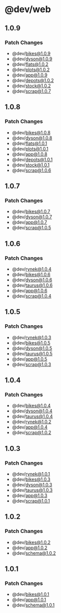 # @dev/web

## 1.0.9

### Patch Changes

- @dev/bikes@1.0.9
- @dev/dyson@1.0.9
- @dev/flats@1.0.2
- @dev/plots@1.0.2
- @dev/app@1.0.9
- @dev/depots@1.0.2
- @dev/stock@1.0.2
- @dev/scrap@1.0.7

## 1.0.8

### Patch Changes

- @dev/bikes@1.0.8
- @dev/dyson@1.0.8
- @dev/flats@1.0.1
- @dev/plots@1.0.1
- @dev/app@1.0.8
- @dev/depots@1.0.1
- @dev/stock@1.0.1
- @dev/scrap@1.0.6

## 1.0.7

### Patch Changes

- @dev/bikes@1.0.7
- @dev/dyson@1.0.7
- @dev/app@1.0.7
- @dev/scrap@1.0.5

## 1.0.6

### Patch Changes

- @dev/rynek@1.0.4
- @dev/bikes@1.0.6
- @dev/dyson@1.0.6
- @dev/taurus@1.0.6
- @dev/app@1.0.6
- @dev/scrap@1.0.4

## 1.0.5

### Patch Changes

- @dev/rynek@1.0.3
- @dev/bikes@1.0.5
- @dev/dyson@1.0.5
- @dev/taurus@1.0.5
- @dev/app@1.0.5
- @dev/scrap@1.0.3

## 1.0.4

### Patch Changes

- @dev/bikes@1.0.4
- @dev/dyson@1.0.4
- @dev/taurus@1.0.4
- @dev/rynek@1.0.2
- @dev/app@1.0.4
- @dev/scrap@1.0.2

## 1.0.3

### Patch Changes

- @dev/rynek@1.0.1
- @dev/bikes@1.0.3
- @dev/dyson@1.0.3
- @dev/taurus@1.0.3
- @dev/app@1.0.3
- @dev/scrap@1.0.1

## 1.0.2

### Patch Changes

- @dev/bikes@1.0.2
- @dev/app@1.0.2
- @dev/schema@1.0.2

## 1.0.1

### Patch Changes

- @dev/bikes@1.0.1
- @dev/app@1.0.1
- @dev/schema@1.0.1
